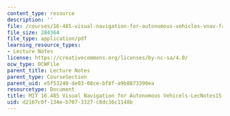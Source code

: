 ```yaml
---
content_type: resource
description: ''
file: /courses/16-485-visual-navigation-for-autonomous-vehicles-vnav-fall-2020/d2167c0f134eb7073327c8dc36c1148b_MIT16_485F20_lec15notes.pdf
file_size: 284364
file_type: application/pdf
learning_resource_types:
- Lecture Notes
license: https://creativecommons.org/licenses/by-nc-sa/4.0/
ocw_type: OCWFile
parent_title: Lecture Notes
parent_type: CourseSection
parent_uid: e5f53240-de03-08ce-bf8f-a9b8873390ea
resourcetype: Document
title: MIT 16.485 Visual Navigation for Autonomous Vehicels-LecNotes15
uid: d2167c0f-134e-b707-3327-c8dc36c1148b
---
```

